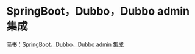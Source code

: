 # SpringBoot，Dubbo，Dubbo admin 集成
简书：[SpringBoot，Dubbo，Dubbo admin 集成](https://www.jianshu.com/p/b53599537ba2)

